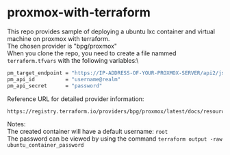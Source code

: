 # proxmox-with-terraform
This repo provides sample of deploying a ubuntu lxc container and virtual machine on proxmox with terraform.\
The chosen provider is "bpg/proxmox"\
When you clone the repo, you need to create a file nammed ```terraform.tfvars``` with the following variables:\

```bash
pm_target_endpoint = "https://IP-ADDRESS-OF-YOUR-PROXMOX-SERVER/api2/json"
pm_api_id          = "username@realm"
pm_api_secret      = "password"
```

Reference URL for detailed provider information:

```html
https://registry.terraform.io/providers/bpg/proxmox/latest/docs/resources/virtual_environment_container
```
Notes:\
The created container will have a default username: ```root```\
The password can be viewed by using the command ```terraform output -raw ubuntu_container_password```
